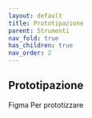 ```yaml
---
layout: default
title: Prototipazione
parent: Strumenti 
nav_fold: true
has_children: true
nav_order: 2
---
```



## Prototipazione

Figma
Per prototizzare 
